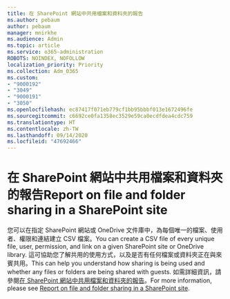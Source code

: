 ```yaml
---
title: 在 SharePoint 網站中共用檔案和資料夾的報告
ms.author: pebaum
author: pebaum
manager: mnirkhe
ms.audience: Admin
ms.topic: article
ms.service: o365-administration
ROBOTS: NOINDEX, NOFOLLOW
localization_priority: Priority
ms.collection: Adm_O365
ms.custom:
- "9000192"
- "3049"
- "9000191"
- "3050"
ms.openlocfilehash: ec87417f071eb779cf1bb95bbbf013e1672496fe
ms.sourcegitcommit: c6692ce0fa1358ec3529e59ca0ecdfdea4cdc759
ms.translationtype: HT
ms.contentlocale: zh-TW
ms.lasthandoff: 09/14/2020
ms.locfileid: "47692466"
---
```

# <a name="report-on-file-and-folder-sharing-in-a-sharepoint-site"></a><span data-ttu-id="45bca-102">在 SharePoint 網站中共用檔案和資料夾的報告</span><span class="sxs-lookup"><span data-stu-id="45bca-102">Report on file and folder sharing in a SharePoint site</span></span>

<span data-ttu-id="45bca-103">您可以在指定 SharePoint 網站或 OneDrive 文件庫中，為每個唯一的檔案、使用者、權限和連結建立 CSV 檔案。</span><span class="sxs-lookup"><span data-stu-id="45bca-103">You can create a CSV file of every unique file, user, permission, and link on a given SharePoint site or OneDrive library.</span></span> <span data-ttu-id="45bca-104">這可協助您了解共用的使用方式，以及是否有任何檔案或資料夾正在與來賓共用。</span><span class="sxs-lookup"><span data-stu-id="45bca-104">This can help you understand how sharing is being used and whether any files or folders are being shared with guests.</span></span> <span data-ttu-id="45bca-105">如需詳細資訊，請參閱[在 SharePoint 網站中共用檔案和資料夾的報告](https://docs.microsoft.com/sharepoint/sharing-reports)。</span><span class="sxs-lookup"><span data-stu-id="45bca-105">For more information, please see [Report on file and folder sharing in a SharePoint site](https://docs.microsoft.com/sharepoint/sharing-reports).</span></span>
